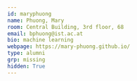 ```yaml
---
id: maryphuong
name: Phuong, Mary
room: Central Building, 3rd floor, 68
email: bphuong@ist.ac.at
bio: machine learning
webpage: https://mary-phuong.github.io/
type: alumni
grp: missing
hidden: True
---
```

